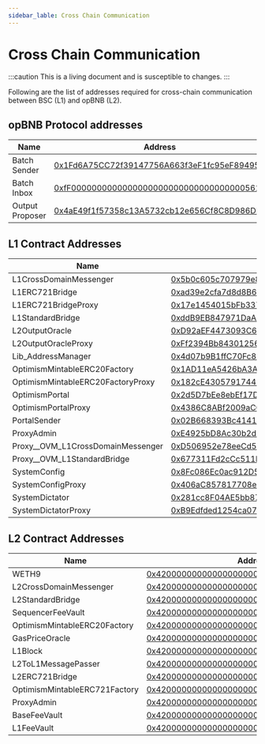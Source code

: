 ```yaml
---
sidebar_lable: Cross Chain Communication 
---
```


# Cross Chain Communication

:::caution
This is a living document and is susceptible to changes. 
:::

Following are the list of addresses required for cross-chain communication between BSC (L1) and opBNB (L2).

## opBNB Protocol addresses

| Name             | Address                                                                                                                      |
|------------------|------------------------------------------------------------------------------------------------------------------------------|
| Batch Sender     | [0x1Fd6A75CC72f39147756A663f3eF1fc95eF89495](https://testnet.bscscan.com/address/0x1fd6a75cc72f39147756a663f3ef1fc95ef89495) |
| Batch Inbox      | [0xfF00000000000000000000000000000000005611](https://testnet.bscscan.com/address/0xff00000000000000000000000000000000005611) |
| Output Proposer  | [0x4aE49f1f57358c13A5732cb12e656Cf8C8D986DF](https://testnet.bscscan.com/address/0x4ae49f1f57358c13a5732cb12e656cf8c8d986df) |

## L1 Contract Addresses

| Name | Address                                                                                                                       |
|------|-------------------------------------------------------------------------------------------------------------------------------|
| L1CrossDomainMessenger | [0x5b0c605c707979e8bDc2Ad9271A0388b3fD4Af3E](https://testnet.bscscan.com/address/0x5b0c605c707979e8bDc2Ad9271A0388b3fD4Af3E)  |
| L1ERC721Bridge | [0xad39e2cfa7d8d8B6c2d56244Bfb88990EC31Bb79](https://testnet.bscscan.com/address/0xad39e2cfa7d8d8B6c2d56244Bfb88990EC31Bb79)  |
| L1ERC721BridgeProxy | [0x17e1454015bFb3377c75bE7b6d47B236fd2ddbE7](https://testnet.bscscan.com/address/0x17e1454015bFb3377c75bE7b6d47B236fd2ddbE7)  |
| L1StandardBridge | [0xddB9EB847971DaA82e5dbe2745C429A3B2715B46](https://testnet.bscscan.com/address/0xddB9EB847971DaA82e5dbe2745C429A3B2715B46)  |
| L2OutputOracle | [0xD92aEF4473093C67A7696e475858152D3b2acB7c](https://testnet.bscscan.com/address/0xD92aEF4473093C67A7696e475858152D3b2acB7c)  |
| L2OutputOracleProxy | [0xFf2394Bb843012562f4349C6632a0EcB92fC8810](https://testnet.bscscan.com/address/0xFf2394Bb843012562f4349C6632a0EcB92fC8810)  |
| Lib_AddressManager | [0x4d07b9B1ffC70Fc824587573cfb6ef1Cc404AaD7](https://testnet.bscscan.com/address/0x4d07b9B1ffC70Fc824587573cfb6ef1Cc404AaD7)  |
| OptimismMintableERC20Factory | [0x1AD11eA5426bA3A11c0bA8c4B89fd1BCa732025E](https://testnet.bscscan.com/address/0x1AD11eA5426bA3A11c0bA8c4B89fd1BCa732025E)  |
| OptimismMintableERC20FactoryProxy | [0x182cE4305791744202BB4F802C155B94cb66163B](https://testnet.bscscan.com/address/0x182cE4305791744202BB4F802C155B94cb66163B)  |
| OptimismPortal | [0x2d5D7bEe8ebEf17DE14dd6ADAE8271507994a6E0](https://testnet.bscscan.com/address/0x2d5D7bEe8ebEf17DE14dd6ADAE8271507994a6E0)  |
| OptimismPortalProxy | [0x4386C8ABf2009aC0c263462Da568DD9d46e52a31](https://testnet.bscscan.com/address/0x4386C8ABf2009aC0c263462Da568DD9d46e52a31)  |
| PortalSender | [0x02B668393Bc41415Dbb973C9dC144fDD42B8fA2D](https://testnet.bscscan.com/address/0x02B668393Bc41415Dbb973C9dC144fDD42B8fA2D)  |
| ProxyAdmin | [0xE4925bD8Ac30b2d4e2bD7b8Ba495a5c92d4c5156](https://testnet.bscscan.com/address/0xE4925bD8Ac30b2d4e2bD7b8Ba495a5c92d4c5156)  |
| Proxy__OVM_L1CrossDomainMessenger | [0xD506952e78eeCd5d4424B1990a0c99B1568E7c2C](https://testnet.bscscan.com/address/0xD506952e78eeCd5d4424B1990a0c99B1568E7c2C)  |
| Proxy__OVM_L1StandardBridge | [0x677311Fd2cCc511Bbc0f581E8d9a07B033D5E840](https://testnet.bscscan.com/address/0x677311Fd2cCc511Bbc0f581E8d9a07B033D5E840)  |
| SystemConfig | [0x8Fc086Ec0ac912D5101Fec3E9ac6D910eBD5b611](https://testnet.bscscan.com/address/0x8Fc086Ec0ac912D5101Fec3E9ac6D910eBD5b611)  |
| SystemConfigProxy | [0x406aC857817708eAf4ca3A82317eF4ae3D1EA23B](https://testnet.bscscan.com/address/0x406aC857817708eAf4ca3A82317eF4ae3D1EA23B)  |
| SystemDictator | [0x281cc8F04AE5bb873bADc3D89059423E4c664834](https://testnet.bscscan.com/address/0x281cc8F04AE5bb873bADc3D89059423E4c664834)  |
| SystemDictatorProxy | [0xB9Edfded1254ca07085920Af22BeCE0ce905F2AB](https://testnet.bscscan.com/address/0xB9Edfded1254ca07085920Af22BeCE0ce905F2AB)  |

## L2 Contract Addresses

| Name                            | Address                                                |
|---------------------------------|--------------------------------------------------------|
| WETH9                           | [0x4200000000000000000000000000000000000006](https://opbnbscan.com/address/0x4200000000000000000000000000000000000006) |
| L2CrossDomainMessenger          | [0x4200000000000000000000000000000000000007](https://opbnbscan.com/address/0x4200000000000000000000000000000000000007) |
| L2StandardBridge                | [0x4200000000000000000000000000000000000010](https://opbnbscan.com/address/0x4200000000000000000000000000000000000010) |
| SequencerFeeVault               | [0x4200000000000000000000000000000000000011](https://opbnbscan.com/address/0x4200000000000000000000000000000000000011) |
| OptimismMintableERC20Factory    | [0x4200000000000000000000000000000000000012](https://opbnbscan.com/address/0x4200000000000000000000000000000000000012) |
| GasPriceOracle                  | [0x420000000000000000000000000000000000000F](https://opbnbscan.com/address/0x420000000000000000000000000000000000000F) |
| L1Block                         | [0x4200000000000000000000000000000000000015](https://opbnbscan.com/address/0x4200000000000000000000000000000000000015) |
| L2ToL1MessagePasser             | [0x4200000000000000000000000000000000000016](https://opbnbscan.com/address/0x4200000000000000000000000000000000000016) |
| L2ERC721Bridge                  | [0x4200000000000000000000000000000000000014](https://opbnbscan.com/address/0x4200000000000000000000000000000000000014) |
| OptimismMintableERC721Factory   | [0x4200000000000000000000000000000000000017](https://opbnbscan.com/address/0x4200000000000000000000000000000000000017) |
| ProxyAdmin                      | [0x4200000000000000000000000000000000000018](https://opbnbscan.com/address/0x4200000000000000000000000000000000000018) |
| BaseFeeVault                    | [0x4200000000000000000000000000000000000019](https://opbnbscan.com/address/0x4200000000000000000000000000000000000019) |
| L1FeeVault                      | [0x420000000000000000000000000000000000001a](https://opbnbscan.com/address/0x420000000000000000000000000000000000001a) |
